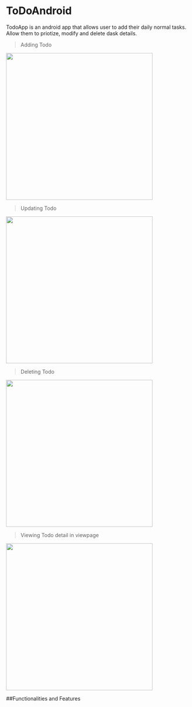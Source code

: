 # ToDoAndroid
TodoApp is an android app that allows user to add their daily normal tasks. Allow them to priotize,  modify and delete dask details.
>Adding Todo

<img src="https://media3.giphy.com/media/SUohi2KfwNJKNwbI8m/giphy.gif" height="400px">

>Updating Todo
<img src="https://media1.giphy.com/media/iFJcjMe2KEXzge6Wa6/giphy.gif" height="400px">

>Deleting Todo
<img src="https://media1.giphy.com/media/jpbFPSNiuB8jaOShUe/giphy.gif" height="400px">

>Viewing Todo detail in viewpage
<img src="https://media1.giphy.com/media/eLk5tZ6CEyGTbqW6kL/giphy.gif" height="400px">

##Functionalities and Features

